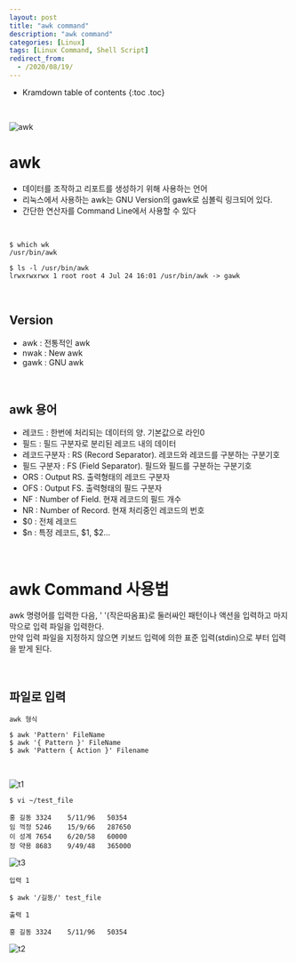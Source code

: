```yaml
---
layout: post
title: "awk command"
description: "awk command"
categories: [Linux]
tags: [Linux Command, Shell Script]
redirect_from:
  - /2020/08/19/
---
```


* Kramdown table of contents
{:toc .toc}


<br>

![awk](https://user-images.githubusercontent.com/69279022/90589860-0b9bac00-e21a-11ea-9814-48b7b09074e7.png)

# awk

- 데이터를 조작하고 리포트를 생성하기 위해 사용하는 언어
- 리눅스에서 사용하는 awk는 GNU Version의 gawk로 심볼릭 링크되어 있다.
- 간단한 연산자를 Command Line에서 사용할 수 있다

<br>

~~~
$ which wk   
/usr/bin/awk
~~~

~~~
$ ls -l /usr/bin/awk
lrwxrwxrwx 1 root root 4 Jul 24 16:01 /usr/bin/awk -> gawk
~~~

<br>

## Version
- awk : 전통적인 awk
- nwak : New awk
- gawk : GNU awk

<br>    
  
## awk 용어
- 레코드 : 한번에 처리되는 데이터의 양. 기본값으로 라인0
- 필드 : 필드 구분자로 분리된 레코드 내의 데이터
- 레코드구분자 : RS (Record Separator). 레코드와 레코드를 구분하는 구분기호
- 필드 구분자 : FS (Field Separator). 필드와 필드를 구분하는 구분기호
- ORS : Output RS. 출력형태의 레코드 구분자
- OFS : Output FS. 출력형태의 필드 구분자
- NF : Number of Field. 현재 레코드의 필드 개수
- NR : Number of Record. 현재 처리중인 레코드의 번호
- $0 : 전체 레코드 
- $n : 특정 레코드, $1, $2...

<br>

# awk Command 사용법

  awk 명령어를 입력한 다음, ' '(작은따옴표)로 둘러싸인 패턴이나 액션을 입력하고 마지막으로 입력 파일을 입력한다.   
  만약 입력 파일을 지정하지 않으면 키보드 입력에 의한 표준 입력(stdin)으로 부터 입력을 받게 된다.

<br>

## 파일로 입력


` awk 형식 `
~~~
$ awk 'Pattern' FileName
$ awk '{ Pattern }' FileName
$ awk 'Pattern { Action }' Filename
~~~

<br>

![t1](https://user-images.githubusercontent.com/69279022/90632460-67d4ef00-e25f-11ea-8580-477f0b13b970.png)

`$ vi ~/test_file `
~~~
홍 길동 3324    5/11/96   50354
임 꺽정 5246    15/9/66   287650
이 성계 7654    6/20/58   60000
정 약용 8683    9/49/48   365000
~~~

![t3](https://user-images.githubusercontent.com/69279022/90632268-1d537280-e25f-11ea-8ace-08d464d33a56.png)

` 입력 1 `
~~~
$ awk '/길동/' test_file
~~~
` 출력 1 `
~~~
홍 길동 3324    5/11/96   50354
~~~

![t2](https://user-images.githubusercontent.com/69279022/90632462-686d8580-e25f-11ea-8de6-b4cdb8fbe60a.png)
